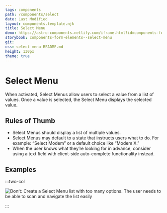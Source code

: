 ```yaml
---
tags: components
path: /components/select
date: Last Modified
layout: components.template.njk
title: Select Menu
demo: https://astro-components.netlify.com/iframe.html?id=components-form-elements--select-menu
storybook: components-form-elements--select-menu
git:
css: select-menu-README.md
height: 130px
theme: true
---
```


# Select Menu

When activated, Select Menus allow users to select a value from a list of values. Once a value is selected, the Select Menu displays the selected value.

## Rules of Thumb

- Select Menus should display a list of multiple values.
- Select Menus may default to a state that instructs users what to do. For example: “Select Modem” or a default choice like “Modem X.”
- When the user knows what they’re looking for in advance, consider using a text field with client-side auto-complete functionality instead.

## Examples

:::two-col

![Don’t: Create a Select Menu list with too many options. The user needs to be able to scan and navigate the list easily](/img/components/select-dont-1.png "Don’t: Create a Select Menu list with too many options. The user needs to be able to scan and navigate the list easily")

:::
